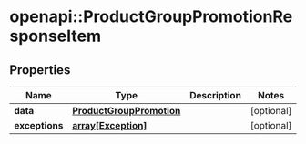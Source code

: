 # openapi::ProductGroupPromotionResponseItem


## Properties
Name | Type | Description | Notes
------------ | ------------- | ------------- | -------------
**data** | [**ProductGroupPromotion**](ProductGroupPromotion.md) |  | [optional] 
**exceptions** | [**array[Exception]**](Exception.md) |  | [optional] 


